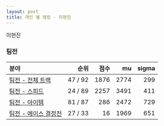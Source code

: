 ```yaml
---
layout: post
title: 개인 별 랭킹 - 이현진
---
```


이현진


### 팀전

| 분야 | 순위 | 점수 | mu | sigma |
|:---|---:|---:|---:|---:|
| [팀전 - 전체 트랙](../team-full) | 47 / 92 | 1876 | 2774 | 299 |
| [팀전 - 스피드](../team-speed) | 24 / 89 | 2257 | 3491 | 411 |
| [팀전 - 아이템](../team-item) | 81 / 87 | 286 | 2472 | 729 |
| [팀전 - 에이스 결정전](../team-ace) | 27 / 33 | 16 | 1969 | 651 |
